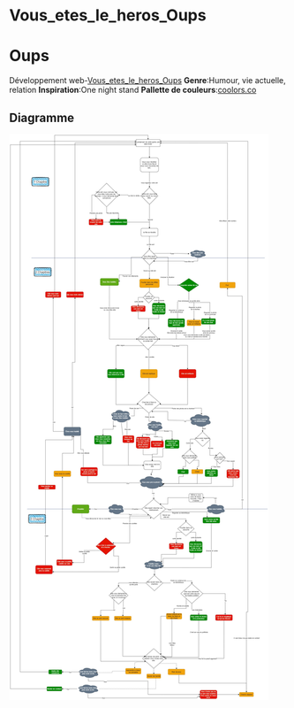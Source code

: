 # Vous_etes_le_heros_Oups
# Oups
Développement web-[Vous_etes_le_heros_Oups](https://github.com/Penelope-M/Vous_etes_le_heros_Oups/blob/main/site_interactif.html)
**Genre**:Humour, vie actuelle, relation
**Inspiration**:One night stand
**Pallette de couleurs**:[coolors.co](https://coolors.co/ffffff-ffe8d1-568ea5-68c3d4-826251)
## Diagramme
![Diagramme_projet_session_partie_1.1](assets/img/diagramme_projet_session_partie_1.1.jpg)
